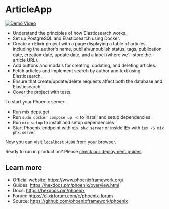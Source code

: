 # ArticleApp

[![Demo Video](https://img.youtube.com/vi/I5GdriL-PRo/maxresdefault.jpg)](https://www.youtube.com/watch?v=I5GdriL-PRo)

  * Understand the principles of how Elasticsearch works.
  * Set up PostgreSQL and Elasticsearch using Docker.
  * Create an Elixir project with a page displaying a table of articles, including the author's name, publish/unpublish status, tags, publication date, creation date, update date, and a label (where we'll store the article URL).
  * Add buttons and modals for creating, updating, and deleting articles.
  * Fetch articles and implement search by author and text using Elasticsearch.
  * Ensure that create/update/delete requests affect both the database and Elasticsearch.
  * Cover the project with tests.

To start your Phoenix server:

  * Run mix deps.get
  * Run `sudo docker compose up -d` to install and setup dependencies
  * Run `mix setup` to install and setup dependencies
  * Start Phoenix endpoint with `mix phx.server` or inside IEx with `iex -S mix phx.server`

Now you can visit [`localhost:4000`](http://localhost:4000) from your browser.

Ready to run in production? Please [check our deployment guides](https://hexdocs.pm/phoenix/deployment.html).

## Learn more

  * Official website: https://www.phoenixframework.org/
  * Guides: https://hexdocs.pm/phoenix/overview.html
  * Docs: https://hexdocs.pm/phoenix
  * Forum: https://elixirforum.com/c/phoenix-forum
  * Source: https://github.com/phoenixframework/phoenix
